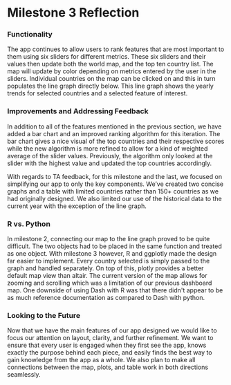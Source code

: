 # Milestone 3 Reflection

### Functionality 
The app continues to allow users to rank features that are most important to them using six sliders for different metrics. These six sliders and their values then update both the world map, and the top ten country list. The map will update by color depending on metrics entered by the user in the sliders. Individual countries on the map can be clicked on and this in turn populates the line graph directly below. This line graph shows the yearly trends for selected countries and a selected feature of interest.

### Improvements and Addressing Feedback
In addition to all of the features mentioned in the previous section, we have added a bar chart and an improved ranking algorithm for this iteration. The bar chart gives a nice visual of the top countries and their respective scores while the new algorithm is more refined to allow for a kind of weighted average of the slider values. Previously, the algorithm only looked at the slider with the highest value and updated the top countries accordingly. 

With regards to TA feedback, for this milestone and the last, we focused on simplifying our app to only the key components. We’ve created two concise graphs and a table with limited countries rather than 150+ countries as we had originally designed. We also limited our use of the historical data to the current year with the exception of the line graph.

### R vs. Python
In milestone 2, connecting our map to the line graph proved to be quite difficult. The two objects had to be placed in the same function and treated as one object. With milestone 3 however, R and ggplotly made the design far easier to implement. Every country selected is simply passed to the graph and handled separately. On top of this, plotly provides a better default map view than altair. The current version of the map allows for zooming and scrolling which was a limitation of our previous dashboard map. One downside of using Dash with R was that there didn't appear to be as much reference documentation as compared to Dash with python. 

### Looking to the Future
Now that we have the main features of our app designed we would like to focus our attention on layout, clarity, and further refinement. We want to ensure that every user is engaged when they first see the app, knows exactly the purpose behind each piece, and easily finds the best way to gain knowledge from the app as a whole. We also plan to make all connections between the map, plots, and table work in both directions seamlessly.

